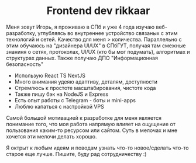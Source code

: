 <h1 align="center">Frontend dev rikkaar</h1>
<p>Меня зовут Игорь, я проживаю в СПб и уже 4 года изучаю веб-разработку, углубляясь во внутреннее устройство связаных с этим технологий и сетей. Качество для меня > количества. Параллельно с этим обучаюсь на "дизайнера UI/UX" в СПбГУТ, получая там смежные знаниня о сетях, протоколах, UI/UX (кто бы мог подумать), алгоритмах и структурах данных. Также получаю ДПО "Информационная безопасность"</p>
<ul>
  <li>Использую React TS NextJS</li>
  <li>Много внимания удеяю адаптиву, деталям, доступности</li>
  <li>Стремлюсь к простоте масштабирования, чистоте кода</li>
  <li>Также пишу бэк на NodeJS и Express</li>
  <li>Есть опыт работы с Telegram - боты и mini-apps</li>
  <li>Люблю капаться с настройкой VPS</li>
</ul>

<p>Самой большой мотивацией к разработке для меня является понимание того, что моя работа напрямую влияет на ощущение от пользования каким-то ресурсом или сайтом. Суть в мелочах и мне хочется эти мелочи делать хорошо.</p>

<p>Я октрыт к любым идеям и поводам узнать что-то новое/сделать что-то старое еще лучше. Пишите, буду рад сотрудничеству :)</p>
